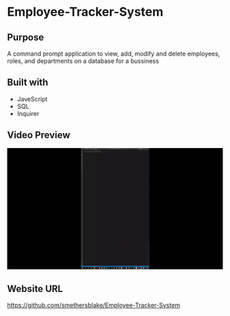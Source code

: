 # Employee-Tracker-System

## Purpose

A command prompt application to view, add, modify and delete employees, roles, and departments on a database for a bussiness

## Built with

- JaveScript
- SQL
- Inquirer

## Video Preview

![Employee Tracker](./assets/file_1.gif)

## Website URL

https://github.com/smethersblake/Employee-Tracker-System
